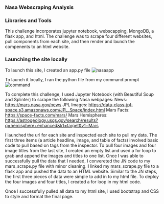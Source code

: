 ### Nasa Webscraping Analysis

### Libraries and Tools
This challenge incorporates jupyter notebook, webscapping, MongoDB, a flask app, and html. The challenge was to scrape four different websites, pull  components from each site, and then render and launch the compenents to an html website. 

### Launching the site locally
To launch this site, I created an app.py file 
![nasaapp](https://user-images.githubusercontent.com/74504885/122327035-d7a11e00-cef2-11eb-9916-c428b77c0360.PNG)

To launch it locally, I ran the python file from my command prompt 
![command](https://user-images.githubusercontent.com/74504885/122326454-f05d0400-cef1-11eb-9744-848e24544cdc.PNG)

To complete this challenge, I used Jupyter Notebook (with Beautiful Soup and Splinter) to scrape the following Nasa webpages:
News: https://mars.nasa.gov/news
JPL Images: https://data-class-jpl-space.s3.amazonaws.com/JPL_Space/index.html
Mars Facts: https://space-facts.com/mars/
Mars Hemispheres: https://astrogeology.usgs.gov/search/results?q=hemisphere+enhanced&k1=target&v1=Mars

I launched the url for each site and inspected each site to pull my data. The first three items (a article headline, image, and table of facts) involved basic code to pull based on tags from the inspector. To pull four images and four image titles from the last site, I created an empty list and used a for loop to grab and append the images and titles to one list. Once I was able to successfully pull the data that I needed, I convereted the JN code to my mars_scrape.py file with minor cleaning. I linked my mars_scrape.py file to a flask app and pushed the data to an HTML website. Similar to the JN steps, the first three pieces of data were simple to add in to my html file. To deploy the four images and four titles, I created a for loop in my html code. 

Once I successfully pulled all data to my html site, I used bootstrap and CSS to style and format the final page. 
